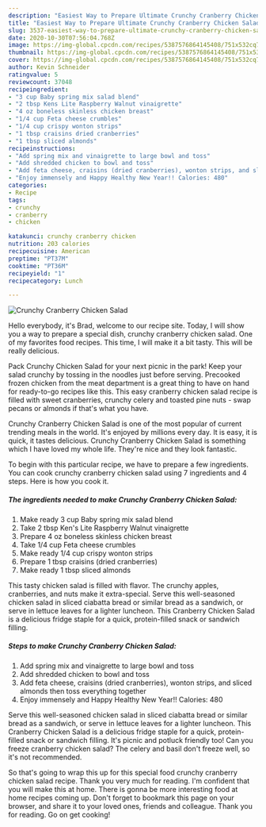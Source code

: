 ```yaml
---
description: "Easiest Way to Prepare Ultimate Crunchy Cranberry Chicken Salad"
title: "Easiest Way to Prepare Ultimate Crunchy Cranberry Chicken Salad"
slug: 3537-easiest-way-to-prepare-ultimate-crunchy-cranberry-chicken-salad
date: 2020-10-30T07:56:04.768Z
image: https://img-global.cpcdn.com/recipes/5387576864145408/751x532cq70/crunchy-cranberry-chicken-salad-recipe-main-photo.jpg
thumbnail: https://img-global.cpcdn.com/recipes/5387576864145408/751x532cq70/crunchy-cranberry-chicken-salad-recipe-main-photo.jpg
cover: https://img-global.cpcdn.com/recipes/5387576864145408/751x532cq70/crunchy-cranberry-chicken-salad-recipe-main-photo.jpg
author: Kevin Schneider
ratingvalue: 5
reviewcount: 37048
recipeingredient:
- "3 cup Baby spring mix salad blend"
- "2 tbsp Kens Lite Raspberry Walnut vinaigrette"
- "4 oz boneless skinless chicken breast"
- "1/4 cup Feta cheese crumbles"
- "1/4 cup crispy wonton strips"
- "1 tbsp craisins dried cranberries"
- "1 tbsp sliced almonds"
recipeinstructions:
- "Add spring mix and vinaigrette to large bowl and toss"
- "Add shredded chicken to bowl and toss"
- "Add feta cheese, craisins (dried cranberries), wonton strips, and sliced almonds then toss everything together"
- "Enjoy immensely and Happy Healthy New Year!! Calories: 480"
categories:
- Recipe
tags:
- crunchy
- cranberry
- chicken

katakunci: crunchy cranberry chicken 
nutrition: 203 calories
recipecuisine: American
preptime: "PT37M"
cooktime: "PT36M"
recipeyield: "1"
recipecategory: Lunch

---
```



![Crunchy Cranberry Chicken Salad](https://img-global.cpcdn.com/recipes/5387576864145408/751x532cq70/crunchy-cranberry-chicken-salad-recipe-main-photo.jpg)

Hello everybody, it's Brad, welcome to our recipe site. Today, I will show you a way to prepare a special dish, crunchy cranberry chicken salad. One of my favorites food recipes. This time, I will make it a bit tasty. This will be really delicious.

Pack Crunchy Chicken Salad for your next picnic in the park! Keep your salad crunchy by tossing in the noodles just before serving. Precooked frozen chicken from the meat department is a great thing to have on hand for ready-to-go recipes like this. This easy cranberry chicken salad recipe is filled with sweet cranberries, crunchy celery and toasted pine nuts - swap pecans or almonds if that&#39;s what you have.

Crunchy Cranberry Chicken Salad is one of the most popular of current trending meals in the world. It's enjoyed by millions every day. It is easy, it is quick, it tastes delicious. Crunchy Cranberry Chicken Salad is something which I have loved my whole life. They're nice and they look fantastic.


To begin with this particular recipe, we have to prepare a few ingredients. You can cook crunchy cranberry chicken salad using 7 ingredients and 4 steps. Here is how you cook it.

<!--inarticleads1-->

##### The ingredients needed to make Crunchy Cranberry Chicken Salad:

1. Make ready 3 cup Baby spring mix salad blend
1. Take 2 tbsp Ken&#39;s Lite Raspberry Walnut vinaigrette
1. Prepare 4 oz boneless skinless chicken breast
1. Take 1/4 cup Feta cheese crumbles
1. Make ready 1/4 cup crispy wonton strips
1. Prepare 1 tbsp craisins (dried cranberries)
1. Make ready 1 tbsp sliced almonds


This tasty chicken salad is filled with flavor. The crunchy apples, cranberries, and nuts make it extra-special. Serve this well-seasoned chicken salad in sliced ciabatta bread or similar bread as a sandwich, or serve in lettuce leaves for a lighter luncheon. This Cranberry Chicken Salad is a delicious fridge staple for a quick, protein-filled snack or sandwich filling. 

<!--inarticleads2-->

##### Steps to make Crunchy Cranberry Chicken Salad:

1. Add spring mix and vinaigrette to large bowl and toss
1. Add shredded chicken to bowl and toss
1. Add feta cheese, craisins (dried cranberries), wonton strips, and sliced almonds then toss everything together
1. Enjoy immensely and Happy Healthy New Year!! Calories: 480


Serve this well-seasoned chicken salad in sliced ciabatta bread or similar bread as a sandwich, or serve in lettuce leaves for a lighter luncheon. This Cranberry Chicken Salad is a delicious fridge staple for a quick, protein-filled snack or sandwich filling. It&#39;s picnic and potluck friendly too! Can you freeze cranberry chicken salad? The celery and basil don&#39;t freeze well, so it&#39;s not recommended. 

So that's going to wrap this up for this special food crunchy cranberry chicken salad recipe. Thank you very much for reading. I'm confident that you will make this at home. There is gonna be more interesting food at home recipes coming up. Don't forget to bookmark this page on your browser, and share it to your loved ones, friends and colleague. Thank you for reading. Go on get cooking!
